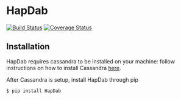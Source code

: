# HapDab
[![Build Status](https://travis-ci.org/LinkageIO/HapDab.svg?branch=master)](https://travis-ci.org/LinkageIO/HapDab)
[![Coverage Status](https://coveralls.io/repos/github/LinkageIO/HapDab/badge.svg?branch=master)](https://coveralls.io/github/LinkageIO/HapDab?branch=master)

## Installation
HapDab requires cassandra to be installed on your machine: follow instructions on how to install Cassandra [here](http://cassandra.apache.org/).

After Cassandra is setup, install HapDab through pip
```bash
$ pip install HapDab
```
